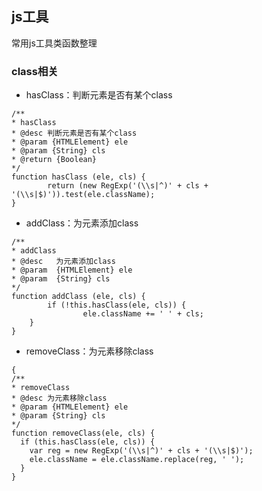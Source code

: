 ## js工具
常用js工具类函数整理
### class相关
* hasClass：判断元素是否有某个class

```
/**
* hasClass
* @desc 判断元素是否有某个class
* @param {HTMLElement} ele
* @param {String} cls
* @return {Boolean}
*/
function hasClass (ele, cls) {
		return (new RegExp('(\\s|^)' + cls + '(\\s|$)')).test(ele.className);
}
```
* addClass：为元素添加class

```
/**
* addClass
* @desc   为元素添加class
* @param  {HTMLElement} ele
* @param  {String} cls
*/
function addClass (ele, cls) {
		if (!this.hasClass(ele, cls)) {
    			ele.className += ' ' + cls;
    }
}
```
* removeClass：为元素移除class

```
{
/**
* removeClass
* @desc 为元素移除class
* @param {HTMLElement} ele
* @param {String} cls
*/
function removeClass(ele, cls) {
  if (this.hasClass(ele, cls)) {
    var reg = new RegExp('(\\s|^)' + cls + '(\\s|$)');
    ele.className = ele.className.replace(reg, ' ');
  }
}
```

